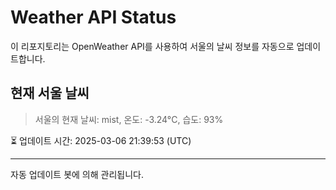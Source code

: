 
# Weather API Status

이 리포지토리는 OpenWeather API를 사용하여 서울의 날씨 정보를 자동으로 업데이트합니다.

## 현재 서울 날씨
> 서울의 현재 날씨: mist, 온도: -3.24°C, 습도: 93%

⏳ 업데이트 시간: 2025-03-06 21:39:53 (UTC)

---
자동 업데이트 봇에 의해 관리됩니다.

